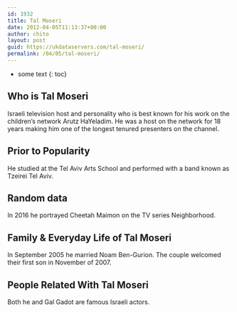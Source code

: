 ```yaml
---
id: 1932
title: Tal Moseri
date: 2012-04-05T11:13:37+00:00
author: chito
layout: post
guid: https://ukdataservers.com/tal-moseri/
permalink: /04/05/tal-moseri/
---
```


* some text
{: toc}
          
          
## Who is  Tal Moseri
                  
                  
                  
Israeli television host and personality who is best known for his work on the children&#8217;s network Arutz HaYeladim. He was a host on the network for 18 years making him one of the longest tenured presenters on the channel. 
                  
                
                
                
## Prior to Popularity 
                  
                  
                  
He studied at the Tel Aviv Arts School and performed with a band known as Tzeirei Tel Aviv. 
                  
                
                
                
## Random data 
                  
                  
                  
In 2016 he portrayed Cheetah Maimon on the TV series Neighborhood. 
                  
                
                
                
## Family & Everyday Life of Tal Moseri
                  
                  
                  
In September 2005 he married Noam Ben-Gurion. The couple welcomed their first son in November of 2007. 
                  
                
                
                
## People Related With  Tal Moseri
                  
                  
                  
Both he and Gal Gadot are famous Israeli actors. 
                  
                
              
            
          
          
          
    
    
  
